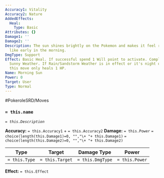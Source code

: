 ```yaml
---
Accuracy1: Vitality
Accuracy2: Nature
AddedEffects:
  Heal:
    Type: Basic
Attributes: {}
Damage1: ''
Damage2: ''
Description: The sun shines brightly on the Pokemon and makes it feel rejuvenated
  like early in the morning.
DmgType: Support
Effect: Basic Heal. If successful spend 1 Will point to activate. Complete Heal during
  Sunny Weather. If Rain/Sandstorm Weather is in effect or it's night or you are indoors/underground
  this move only heals 1 HP.
Name: Morning Sun
Power: 0
Target: User
Type: Normal
---
```


#PokeroleSRD/Moves

### `= this.name` 
*`= this.Description`*

**Accuracy:** `= this.Accuracy1` + `= this.Accuracy2`
**Damage:** `= this.Power` `= choice(length(this.Damage1)=0, "","\+ "+ this.Damage1)` `= choice(length(this.Damage2)=0, "","\+ "+ this.Damage2)`

| Type          | Target          | Damage Type          | Power          |
| ------------- | --------------- | ---------------- | -------------- |
| `= this.Type` | `= this.Target` | `= this.DmgType` | `= this.Power` | 

**Effect:** `= this.Effect`